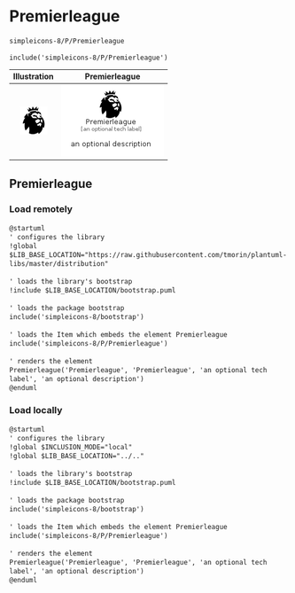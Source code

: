 # Premierleague


```text
simpleicons-8/P/Premierleague
```

```text
include('simpleicons-8/P/Premierleague')
```



| Illustration | Premierleague |
| :---: | :---: |
| ![illustration for Illustration](../../simpleicons-8/P/Premierleague.png) | ![illustration for Premierleague](../../simpleicons-8/P/Premierleague.Local.png) |




## Premierleague

### Load remotely
```plantuml
@startuml
' configures the library
!global $LIB_BASE_LOCATION="https://raw.githubusercontent.com/tmorin/plantuml-libs/master/distribution"

' loads the library's bootstrap
!include $LIB_BASE_LOCATION/bootstrap.puml

' loads the package bootstrap
include('simpleicons-8/bootstrap')

' loads the Item which embeds the element Premierleague
include('simpleicons-8/P/Premierleague')

' renders the element
Premierleague('Premierleague', 'Premierleague', 'an optional tech label', 'an optional description')
@enduml
```

### Load locally
```plantuml
@startuml
' configures the library
!global $INCLUSION_MODE="local"
!global $LIB_BASE_LOCATION="../.."

' loads the library's bootstrap
!include $LIB_BASE_LOCATION/bootstrap.puml

' loads the package bootstrap
include('simpleicons-8/bootstrap')

' loads the Item which embeds the element Premierleague
include('simpleicons-8/P/Premierleague')

' renders the element
Premierleague('Premierleague', 'Premierleague', 'an optional tech label', 'an optional description')
@enduml
```

